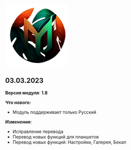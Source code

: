 <img src="https://raw.githubusercontent.com/kazhemons/CNtoRU/main/img/Logo.png">

## 03.03.2023 ##

**Версия модуля**: **1.8**

***Что нового:***
- Модуль поддерживает только Русский

***Изменения:***
- Исправление перевода
- Перевод новых функций для планшетов
- Перевод новых функций: 
Настройки, Галерея, Бекап 

